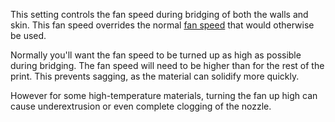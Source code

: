 This setting controls the fan speed during bridging of both the walls and skin. This fan speed overrides the normal [fan speed](cool_fan_speed.md) that would otherwise be used.

Normally you'll want the fan speed to be turned up as high as possible during bridging. The fan speed will need to be higher than for the rest of the print. This prevents sagging, as the material can solidify more quickly.

However for some high-temperature materials, turning the fan up high can cause underextrusion or even complete clogging of the nozzle.